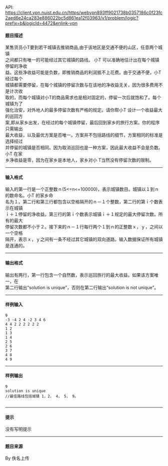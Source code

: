 API: https://client.vpn.nuist.edu.cn/https/webvpn893ff9021738b0357186c0f23fc2aed6e24ca283e886022bc5d861ea12f03963/v1/problem/logic?prefix=b&logicId=4472&enlink-vpn

#### 题目描述

某售货员小T要到若干城镇去推销商品,由于该地区是交通不便的山区，任意两个城镇  
之间都只有唯一的可能经过其它城镇的路线。 小T 可以准确地估计出在每个城镇停留的净收  
益。这些净收益可能是负数，即推销商品的利润抵不上花费。由于交通不便，小T经过每个  
城镇都需要停留，在每个城镇的停留次数与在该地的净收益无关，因为很多费用不是计次收  
取的，而每个城镇对小T的商品需求也是相对固定的，停留一次后就饱和了。每个城镇为了  
强化治安，对外地人的最多停留次数有严格的规定。请你帮小T 设计一个收益最大的巡回方  
案,即从家乡出发，在经过的每个城镇停留，最后回到家乡的旅行方案。你的程序只需输出  
最大收益，以及最优方案是否唯一。方案并不包括路线的细节，方案相同的标准是选择经过  
并停留的城镇是否相同。因为取消巡回也是一种方案，因此最大收益不会是负数。小T 在家  
乡净收益是零，因为在家乡是本地人，家乡对小 T当然没有停留次数的限制。

---

#### 输入格式

输入的第一行是一个正整数ｎ(5<=n<=100000)，表示城镇数目。城镇以１到ｎ的数命名。小T 的家乡命  
名为１。第二行和第三行都包含以空格隔开的ｎ－１个整数，第二行的第ｉ个数表示在城镇  
ｉ＋１停留的净收益。第三行的第ｉ个数表示城镇ｉ＋１规定的最大停留次数。所有的最大  
停留次数都不小于２。接下来的ｎ－１行每行两个１到ｎ的正整数ｘ，ｙ，之间以一个空格  
隔开，表示ｘ，ｙ之间有一条不经过其它城镇的双向道路。输入数据保证所有城镇是连通的。 

---

#### 输出格式

输出有两行，第一行包含一个自然数，表示巡回旅行的最大收益。如果该方案唯一，在  
第二行输出“solution is unique”，否则在第二行输出“solution is not unique”。

---

#### 样例输入
```
9
-3 -4 2 4 -2 3 4 6
4 4 2 2 2 2 2 2 
1 2
1 3
1 4
2 5
2 6
3 7
4 8 
4 9
```

---

#### 样例输出
```
9
solution is unique
//最佳路线包括城镇 1，2， 4， 5， 9。


```

---

#### 提示

没有写明提示

---

#### 题目来源

By 佚名上传